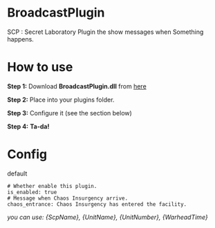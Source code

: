 # BroadcastPlugin
SCP : Secret Laboratory Plugin the show messages when Something happens.

# How to use
**Step 1:** Download **BroadcastPlugin.dll** from [here](https://github.com/terracorra/BroadcastPlugin/releases)

**Step 2:** Place into your plugins folder.

**Step 3:** Configure it (see the section below)

**Step 4:** **Ta-da!**


# Config
default
```
# Whether enable this plugin.
is_enabled: true
# Message when Chaos Insurgency arrive.
chaos_entrance: Chaos Insurgency has entered the facility.
```
*you can use: {ScpName}, {UnitName}, {UnitNumber}, {WarheadTime}*
